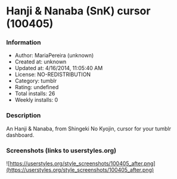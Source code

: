 # Hanji & Nanaba (SnK) cursor (100405)

### Information
- Author: MariaPereira (unknown)
- Created at: unknown
- Updated at: 4/16/2014, 11:05:40 AM
- License: NO-REDISTRIBUTION
- Category: tumblr
- Rating: undefined
- Total installs: 26
- Weekly installs: 0


### Description
An Hanji & Nanaba, from Shingeki No Kyojin, cursor for your tumblr dashboard.


### Screenshots (links to userstyles.org)
![https://userstyles.org/style_screenshots/100405_after.png](https://userstyles.org/style_screenshots/100405_after.png)



